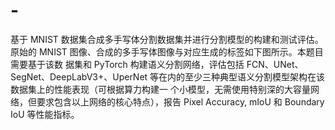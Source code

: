 # -
基于 MNIST 数据集合成多手写体分割数据集并进行分割模型的构建和测试评估。原始的 MNIST 图像、合成的多手写体图像与对应生成的标签如下图所示。本题目需要基于该数 据集和 PyTorch 构建语义分割网络，评估包括 FCN、UNet、SegNet、DeepLabV3+、UperNet 等在内的至少三种典型语义分割模型架构在该数据集上的性能表现（可根据算力构建一 个小模型，无需使用特别深的大容量网络，但要求包含以上网络的核心特点），报告 Pixel Accuracy, mIoU 和 Boundary IoU 等性能指标。
